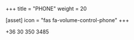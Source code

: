 +++
title = "PHONE"
weight = 20

[asset]
  icon = "fas fa-volume-control-phone"
+++

+36 30 350 3485
